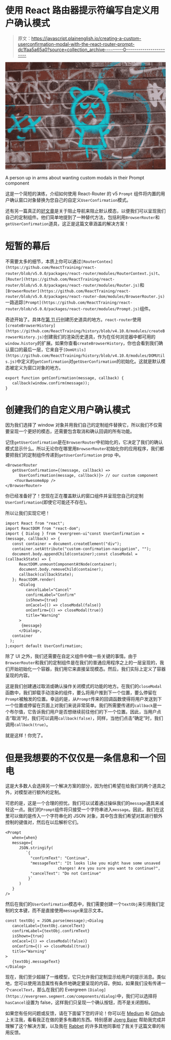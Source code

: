 # 使用 React 路由器提示符编写自定义用户确认模式

> 原文：<https://javascript.plainenglish.io/creating-a-custom-userconfirmation-modal-with-the-react-router-prompt-dc1faa5a65a0?source=collection_archive---------0----------------------->

![](img/894e73fd91479037e9521e673366022c.png)

A person up in arms about wanting custom modals in their Prompt component

这是一个简短的演练，介绍如何使用 React-Router 的 v5 `Prompt` 组件将内置的用户确认窗口对象替换为您自己的自定义`UserConfirmation`模式。

还有另一篇真正的[好文章](https://medium.com/@michaelchan_13570/using-react-router-v4-prompt-with-custom-modal-component-ca839f5faf39)是关于阻止导航来阻止默认模态，以便我们可以呈现我们自己的定制组件。他们简单地提到了一种替代方法，包括利用`BrowserRouter`和`getUserConfirmation`道具，这正是这篇文章涵盖的解决方案！

# 短暂的幕后

不需要太多的细节，本质上你可以通过`[RouterContex](https://github.com/ReactTraining/react-router/blob/v5.0.0/packages/react-router/modules/RouterContext.js)t`、`[Router](https://github.com/ReactTraining/react-router/blob/v5.0.0/packages/react-router/modules/Router.js)`和`[BrowserRouter](https://github.com/ReactTraining/react-router/blob/v5.0.0/packages/react-router-dom/modules/BrowserRouter.js)`一路追踪`[Prompt](https://github.com/ReactTraining/react-router/blob/v5.0.0/packages/react-router/modules/Prompt.js)`组件。

奇迹开始了。具体在[第 11 行](https://github.com/ReactTraining/react-router/blob/v5.0.0/packages/react-router-dom/modules/BrowserRouter.js)创建历史道具的地方。`react-router`使用`[createBrowserHistory](https://github.com/ReactTraining/history/blob/v4.10.0/modules/createBrowserHistory.js)`创建我们的渲染历史道具，作为在任何浏览器中都可用的`window.history`的扩展。如果你查看`createBrowserHistory`，你也会看到我们确认窗口的最后一层，它来自于`[DomUtils](https://github.com/ReactTraining/history/blob/v4.10.0/modules/DOMUtils.js)`中定义的`getConfirmation`对`getUserConfirmation`的初始化。这就是默认模态被定义为窗口对象的地方。

```
export function getConfirmation(message, callback) {                            
   callback(window.confirm(message));
}
```

# 创建我们的自定义用户确认模式

因为我们选择了 window 对象并用我们自己的定制组件替换它，所以我们不仅需要呈现一个更好的模态，还需要包含取消和确认回调的所有功能。

记住`getUserConfirmation`是在`BrowserRouter`中初始化的，它决定了我们的确认模式显示什么。所以无论你在哪里用`BrowserRouter`初始化你的应用程序，我们都要把我们的定制组件传递到`getUserConfirmation` prop 中。

```
<BrowserRouter 
   getUserConfirmation={(message, callback) =>  
      UserConfirmation(message, callback)}> // our custom component
    <YourAwesomeApp />
</BrowserRouter>
```

你已经准备好了！您现在正在覆盖默认的窗口组件并呈现您自己的定制`UserConfirmation`(即使它可能还不存在)。

所以让我们实现它吧！

```
import React from "react";
import ReactDOM from "react-dom";
import { Dialog } from "evergreen-ui"const UserConfirmation = (message, callback) => {
   const container = document.createElement("div");
   container.setAttribute("custom-confirmation-navigation", "");
   document.body.appendChild(container);const closeModal = (callbackState) => {
      ReactDOM.unmountComponentAtNode(container);
      document.body.removeChild(container);
      callback(callbackState);
   }; ReactDOM.render(
      <Dialog
         cancelLabel="Cancel"
         confirmLabel="Confirm" 
         isShown={true}
         onCacel={() => closeModal(false)}
         onConfirm={() => closeModal(true)}         
         title="Warning"
      >
       {message}
      </Dialog>,
   container
  );
};export default UserConfirmation;
```

除了 UI 之外，我们还需要在自定义组件中做一些关键的事情。由于`BrowserRouter`和我们的定制组件是在我们的普通应用程序之上的一层呈现的，我们开始初始化一个容器，我们用它来直接呈现模态。然后，我们实际上定义了容器呈现的内容。

这是我们创建通过取消或确认操作关闭模式的功能的地方。在我们的`closeModal`函数中，我们卸载手动渲染的组件，要么将用户推到下一个位置，要么停留在`Prompt`被触发的位置。幸运的是，从`Prompt`传来的回调函数使得将用户发送到下一个位置或停留在页面上对我们来说非常简单。我们所需要传递的`callback`是一个布尔值，它告诉我们用户是否想继续前往他们的下一个位置。因此，当用户点击“取消”时，我们可以调用`callback(false)`，同样，当他们点击“确定”时，我们调用`callback(true)`。

就是这样！你完了。

# 但是我想要的不仅仅是一条信息和一个回电

这是大多数人会选择另一个解决方案的部分，因为他们希望在给我们的两个道具之外，对模型进行额外的定制。

可悲的是，这是一个合理的担忧。我们可以试着通过操纵我们的`message`道具来减轻这一点。我们的`Prompt`组件将只接受一个字符串进入`message`。因此，我们在这里可以做的是传入一个字符串化的 JSON 对象，其中包含我们希望对其进行额外控制的键值对，然后在以后解析它们。

```
<Prompt
   when={when}
   message={
      JSON.stringify(
         `{
           "confirmText": "Continue", 
           "messageText": "It looks like you might have some unsaved  
                       changes! Are you sure you want to continue?",
           "cancelText": "Do not Continue"
          }`   
      )
   }
/>
```

然后在我们的`UserConfirmation`模态中，我们需要创建一个`textObj`来引用我们定制的文本键，而不是直接使用`message`来显示文本。

```
const textObj = JSON.parse(message);<Dialog
   cancelLabel={textObj.cancelText}
   confirmLabel={textObj.confirmText}   
   isShown={true}
   onCacel={() => closeModal(false)}
   onConfirm={() => closeModal(true)}
   title="Warning"
>
   {textObj.messageText}
</Dialog>
```

现在，我们至少超越了一维模型，它只允许我们定制显示给用户的提示消息。类似地，您可以使用消息属性有条件地确定要呈现的内容。例如，如果我们没有传递一个`cancelText`，那么在我们的 Evergreen `[Dialog](https://evergreen.segment.com/components/dialog)`中，我们可以选择将`hasCancel`设置为 false，这样我们只呈现一个确认按钮，而不是关闭图标。

如果您有任何问题或反馈，请在下面留下您的评论！你可以在 [Medium](https://medium.com/@ivymarkwell) 和 [Github](https://github.com/ivymarkwell) 上关注我，看看我正在做的更多有趣的东西。特别感谢 [Joerg Baier](https://medium.com/u/f27d2add6165?source=post_page-----dc1faa5a65a0--------------------------------) 帮助我完成并理解了这个解决方案，以及我在 [Rabbet](https://rabbet.com/) 的许多其他同事给了我关于这篇文章的有用反馈。